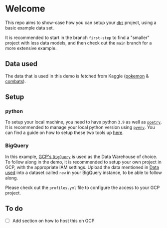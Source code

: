 # Welcome
This repo aims to show-case how you can setup your [`dbt`](https://www.getdbt.com/) project, using a basic example data set.

It is recommended to start in the branch `first-step` to find a "smaller" project with less data models, and then check out the `main` branch for a more extensive example.

## Data used
The data that is used in this demo is fetched from Kaggle ([pokemon](https://www.kaggle.com/rounakbanik/pokemon) & [combats](https://www.kaggle.com/terminus7/pokemon-challenge?select=combats.csv)).

## Setup
### python
To setup your local machine, you need to have python `3.9` as well as [`poetry`](https://python-poetry.org/).
It is recommended to manage your local python version using [`pyenv`](https://github.com/pyenv/pyenv).
You can find a guide on how to setup these two tools up [here](https://github.com/hugohjerten/poetry-pyenv-demo/blob/master/demo.md).

### BigQuery
In this example, [GCP's `BigQuery`](https://cloud.google.com/bigquery) is used as the Data Warehouse of choice.
To follow along in the demo, it is recommended to setup your own project in GCP, with the appropriate IAM settings.
Upload the data mentioned in [Data used](#data-used) into a dataset called `raw` in your BigQuery instance, to be able to follow along.

Please check out the `profiles.yml` file to configure the access to your GCP project.

## To do
- [ ] Add section on how to host this on GCP
